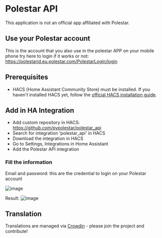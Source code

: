 # Polestar API

This application is not an official app affiliated with Polestar.

## Use your Polestar account

This is the account that you also use in the polestar APP on your mobile phone try here to login if it works or not: https://polestarid.eu.polestar.com/PolestarLogin/login

 ## Prerequisites

 * HACS (Home Assistant Community Store) must be installed. If you haven't installed HACS yet, follow the [official HACS installation guide](https://hacs.xyz/docs/use/#getting-started-with-hacs).

## Add in HA Integration

* Add custom repository in HACS: https://github.com/pypolestar/polestar_api
* Search for integration 'polestar_api' in HACS
* Download the integration in HACS
* Go to Settings, Integrations in Home Assistant
* Add the Polestar API integration

### Fill the information

Email and password: this are the credential to login on your Polestar account


![image](https://github.com/pypolestar/polestar_api/assets/1487966/30645415-ce93-4c73-ad60-6cbff78e691a)

Result:
![image](https://github.com/pypolestar/polestar_api/assets/1487966/fe8d08d8-9d0d-424c-a7a8-ce702679a567)


## Translation

Translations are managed via [Crowdin](https://crowdin.com/project/polestar-home-assistant) - please join the project and contribute!
